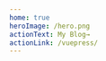 ```yaml
---
home: true                 
heroImage: /hero.png      
actionText: My Blog→       
actionLink: /vuepress/        
---
```


<div style="text-align: center">
  <Bit/>
</div>


